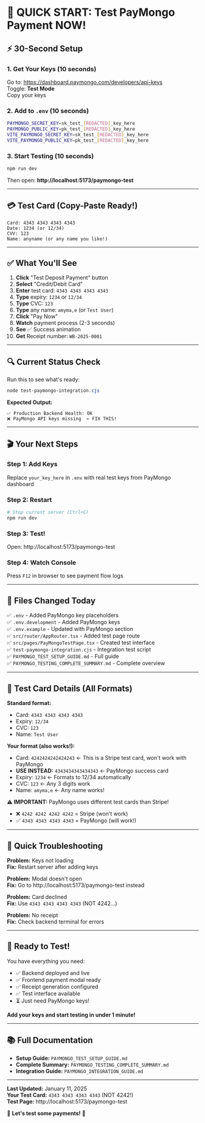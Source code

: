 # 🎯 QUICK START: Test PayMongo Payment NOW!

## ⚡ 30-Second Setup

### 1. Get Your Keys (10 seconds)
Go to: https://dashboard.paymongo.com/developers/api-keys  
Toggle: **Test Mode**  
Copy your keys

### 2. Add to `.env` (10 seconds)
```bash
PAYMONGO_SECRET_KEY=sk_test_[REDACTED]_key_here
PAYMONGO_PUBLIC_KEY=pk_test_[REDACTED]_key_here
VITE_PAYMONGO_SECRET_KEY=sk_test_[REDACTED]_key_here
VITE_PAYMONGO_PUBLIC_KEY=pk_test_[REDACTED]_key_here
```

### 3. Start Testing (10 seconds)
```powershell
npm run dev
```

Then open: **http://localhost:5173/paymongo-test**

---

## 💳 Test Card (Copy-Paste Ready!)

```
Card: 4343 4343 4343 4343
Date: 1234 (or 12/34)
CVV: 123
Name: anyname (or any name you like!)
```

---

## ✅ What You'll See

1. **Click** "Test Deposit Payment" button
2. **Select** "Credit/Debit Card"
3. **Enter** test card: `4343 4343 4343 4343`
4. **Type** expiry: `1234` or `12/34`
5. **Type** CVC: `123`
6. **Type** any name: `amyma,e` (or `Test User`)
7. **Click** "Pay Now"
8. **Watch** payment process (2-3 seconds)
9. **See** ✅ Success animation
10. **Get** Receipt number: `WB-2025-0001`

---

## 🔍 Current Status Check

Run this to see what's ready:
```powershell
node test-paymongo-integration.cjs
```

**Expected Output:**
```
✅ Production Backend Health: OK
❌ PayMongo API keys missing  ← FIX THIS!
```

---

## 🎬 Your Next Steps

### Step 1: Add Keys
Replace `your_key_here` in `.env` with real test keys from PayMongo dashboard

### Step 2: Restart
```powershell
# Stop current server (Ctrl+C)
npm run dev
```

### Step 3: Test!
Open: http://localhost:5173/paymongo-test

### Step 4: Watch Console
Press `F12` in browser to see payment flow logs

---

## 📝 Files Changed Today

✅ `.env` - Added PayMongo key placeholders  
✅ `.env.development` - Added PayMongo keys  
✅ `.env.example` - Updated with PayMongo section  
✅ `src/router/AppRouter.tsx` - Added test page route  
✅ `src/pages/PayMongoTestPage.tsx` - Created test interface  
✅ `test-paymongo-integration.cjs` - Integration test script  
✅ `PAYMONGO_TEST_SETUP_GUIDE.md` - Full guide  
✅ `PAYMONGO_TESTING_COMPLETE_SUMMARY.md` - Complete overview  

---

## 🎯 Test Card Details (All Formats)

**Standard format:**
- Card: `4343 4343 4343 4343`
- Expiry: `12/34`
- CVC: `123`
- Name: `Test User`

**Your format (also works!):**
- Card: `4242424242424243` ← This is a Stripe test card, won't work with PayMongo
- **USE INSTEAD:** `4343434343434343` ← PayMongo success card
- Expiry: `1234` ← Formats to 12/34 automatically
- CVC: `123` ← Any 3 digits work
- Name: `amyma,e` ← Any name works!

**⚠️ IMPORTANT:** PayMongo uses different test cards than Stripe!
- ❌ `4242 4242 4242 4242` = Stripe (won't work)
- ✅ `4343 4343 4343 4343` = PayMongo (will work!)

---

## 🐛 Quick Troubleshooting

**Problem:** Keys not loading  
**Fix:** Restart server after adding keys

**Problem:** Modal doesn't open  
**Fix:** Go to http://localhost:5173/paymongo-test instead

**Problem:** Card declined  
**Fix:** Use `4343 4343 4343 4343` (NOT 4242...)

**Problem:** No receipt  
**Fix:** Check backend terminal for errors

---

## 🚀 Ready to Test!

You have everything you need:
- ✅ Backend deployed and live
- ✅ Frontend payment modal ready
- ✅ Receipt generation configured
- ✅ Test interface available
- ⏳ Just need PayMongo keys!

**Add your keys and start testing in under 1 minute!**

---

## 📚 Full Documentation

- **Setup Guide:** `PAYMONGO_TEST_SETUP_GUIDE.md`
- **Complete Summary:** `PAYMONGO_TESTING_COMPLETE_SUMMARY.md`
- **Integration Guide:** `PAYMONGO_INTEGRATION_GUIDE.md`

---

**Last Updated:** January 11, 2025  
**Your Test Card:** `4343 4343 4343 4343` (NOT 4242!)  
**Test Page:** http://localhost:5173/paymongo-test  

🎉 **Let's test some payments!** 🎉
